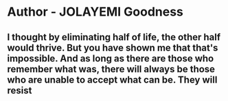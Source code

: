 # Author - JOLAYEMI Goodness # 

## I thought by eliminating half of life, the other half would thrive. But you have shown me that that's impossible. And as long as there are those who remember what was, there will always be those who are unable to accept what can be. They will resist ##
